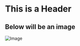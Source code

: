 # This is a Header

## Below will be an image
![Image](https://octodex.github.com/images/yaktocat.png)
